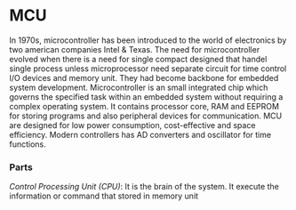 # MCU
In 1970s, microcontroller has been introduced to the world of electronics by two american companies Intel & Texas. The need for microcontroller evolved when there is a need for single compact designed that handel single process unless microprocessor need separate circuit for time control I/O devices and memory unit. They had become backbone for embedded system development. Microcontroller is an small integrated chip which governs the specified task within an embedded system without requiring a complex operating system. It contains processor core, RAM and EEPROM for storing programs and also peripheral devices for communication. MCU are designed for low power consumption, cost-effective and space efficiency. Modern controllers has AD converters and oscillator for time functions.
### Parts
*Control Processing Unit (CPU)*: It is the brain of the system. It execute the information or command that stored in memory unit 